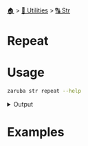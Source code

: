 <!--startTocHeader-->
[🏠](../../README.md) > [🔧 Utilities](../README.md) > [🔠 Str](README.md)
# Repeat
<!--endTocHeader-->

# Usage

<!--startCode-->
```bash
zaruba str repeat --help
```
 
<details>
<summary>Output</summary>
 
```````
Repeat string for repetition times

Usage:
  zaruba str repeat <string> <repetition> [flags]

Flags:
  -h, --help   help for repeat
```````
</details>
<!--endCode-->

# Examples



<!--startTocSubtopic-->
<!--endTocSubtopic-->